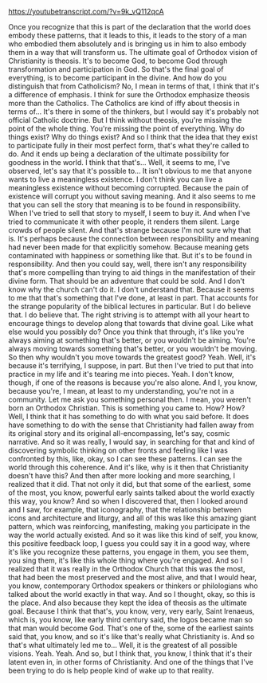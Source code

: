 https://youtubetranscript.com/?v=9k_vQ112qcA

 Once you recognize that this is part of the declaration that the world does embody these patterns, that it leads to this, it leads to the story of a man who embodied them absolutely and is bringing us in him to also embody them in a way that will transform us. The ultimate goal of Orthodox vision of Christianity is theosis. It's to become God, to become God through transformation and participation in God. So that's the final goal of everything, is to become participant in the divine. And how do you distinguish that from Catholicism? No, I mean in terms of that, I think that it's a difference of emphasis. I think for sure the Orthodox emphasize theosis more than the Catholics. The Catholics are kind of iffy about theosis in terms of... It's there in some of the thinkers, but I would say it's probably not official Catholic doctrine. But I think without theosis, you're missing the point of the whole thing. You're missing the point of everything. Why do things exist? Why do things exist? And so I think that the idea that they exist to participate fully in their most perfect form, that's what they're called to do. And it ends up being a declaration of the ultimate possibility for goodness in the world. I think that that's... Well, it seems to me, I've observed, let's say that it's possible to... It isn't obvious to me that anyone wants to live a meaningless existence. I don't think you can live a meaningless existence without becoming corrupted. Because the pain of existence will corrupt you without saving meaning. And it also seems to me that you can sell the story that meaning is to be found in responsibility. When I've tried to sell that story to myself, I seem to buy it. And when I've tried to communicate it with other people, it renders them silent. Large crowds of people silent. And that's strange because I'm not sure why that is. It's perhaps because the connection between responsibility and meaning had never been made for that explicitly somehow. Because meaning gets contaminated with happiness or something like that. But it's to be found in responsibility. And then you could say, well, there isn't any responsibility that's more compelling than trying to aid things in the manifestation of their divine form. That should be an adventure that could be sold. And I don't know why the church can't do it. I don't understand that. Because it seems to me that that's something that I've done, at least in part. That accounts for the strange popularity of the biblical lectures in particular. But I do believe that. I do believe that. The right striving is to attempt with all your heart to encourage things to develop along that towards that divine goal. Like what else would you possibly do? Once you think that through, it's like you're always aiming at something that's better, or you wouldn't be aiming. You're always moving towards something that's better, or you wouldn't be moving. So then why wouldn't you move towards the greatest good? Yeah. Well, it's because it's terrifying, I suppose, in part. But then I've tried to put that into practice in my life and it's tearing me into pieces. Yeah. I don't know, though, if one of the reasons is because you're also alone. And I, you know, because you're, I mean, at least to my understanding, you're not in a community. Let me ask you something personal then. I mean, you weren't born an Orthodox Christian. This is something you came to. How? How? Well, I think that it has something to do with what you said before. It does have something to do with the sense that Christianity had fallen away from its original story and its original all-encompassing, let's say, cosmic narrative. And so it was really, I would say, in searching for that and kind of discovering symbolic thinking on other fronts and feeling like I was confronted by this, like, okay, so I can see these patterns. I can see the world through this coherence. And it's like, why is it then that Christianity doesn't have this? And then after more looking and more searching, I realized that it did. That not only it did, but that some of the earliest, some of the most, you know, powerful early saints talked about the world exactly this way, you know? And so when I discovered that, then I looked around and I saw, for example, that iconography, that the relationship between icons and architecture and liturgy, and all of this was like this amazing giant pattern, which was reinforcing, manifesting, making you participate in the way the world actually existed. And so it was like this kind of self, you know, this positive feedback loop, I guess you could say it in a good way, where it's like you recognize these patterns, you engage in them, you see them, you sing them, it's like this whole thing where you're engaged. And so I realized that it was really in the Orthodox Church that this was the most, that had been the most preserved and the most alive, and that I would hear, you know, contemporary Orthodox speakers or thinkers or philologians who talked about the world exactly in that way. And so I thought, okay, so this is the place. And also because they kept the idea of theosis as the ultimate goal. Because I think that that's, you know, very, very early, Saint Irenaeus, which is, you know, like early third century said, the logos became man so that man would become God. That's one of the, some of the earliest saints said that, you know, and so it's like that's really what Christianity is. And so that's what ultimately led me to... Well, it is the greatest of all possible visions. Yeah. Yeah. And so, but I think that, you know, I think that it's their latent even in, in other forms of Christianity. And one of the things that I've been trying to do is help people kind of wake up to that reality.